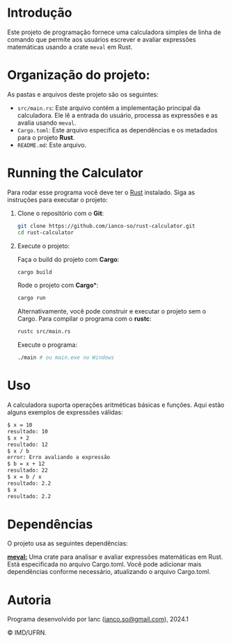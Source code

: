 # Introdução

Este projeto de programação fornece uma calculadora simples de linha de comando que permite aos usuários escrever e avaliar expressões matemáticas usando a crate `meval` em Rust.

# Organização do projeto:

As pastas e arquivos deste projeto são os seguintes:

* `src/main.rs`: Este arquivo contém a implementação principal da calculadora. Ele lê a entrada do usuário, processa as expressões e as avalia usando `meval`.
* `Cargo.toml`: Este arquivo especifica as dependências e os metadados para o projeto **Rust**.
* `README.md`: Este arquivo.

# Running the Calculator

Para rodar esse programa você deve ter o [Rust](https://www.rust-lang.org/) instalado. Siga as instruções para executar o projeto:

1. Clone o repositório com o **Git**:
   ```sh
   git clone https://github.com/ianco-so/rust-calculator.git
   cd rust-calculator
   ```
2. Execute o projeto:

    Faça o build do projeto com **Cargo**:
    ```sh
    cargo build
    ```
    Rode o projeto com **Cargo***:
    ```sh
    cargo run
    ```
    Alternativamente, você pode construir e executar o projeto sem o Cargo.
    Para compilar o programa com o **rustc**:
    ```sh
    rustc src/main.rs
    ```
    Execute o programa:
    ```sh
    ./main # ou main.exe no Windows
    ```
# Uso

A calculadora suporta operações aritméticas básicas e funções. Aqui estão alguns exemplos de expressões válidas:

```sh
$ x = 10
resultado: 10
$ x + 2
resultado: 12
$ x / b
error: Erro avaliando a expressão
$ b = x + 12
resultado: 22
$ x = b / x
resultado: 2.2
$ x
resultado: 2.2
```

# Dependências

O projeto usa as seguintes dependências:

[**meval:**](https://crates.io/crates/meval) Uma crate para analisar e avaliar expressões matemáticas em Rust. Está especificada no arquivo Cargo.toml.
Você pode adicionar mais dependências conforme necessário, atualizando o arquivo Cargo.toml.

# Autoria

Programa desenvolvido por Ianc (<ianco.so@gmail.com>), 2024.1

&copy; IMD/UFRN.